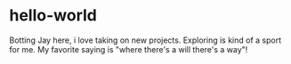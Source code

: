 # hello-world
Botting
Jay here, i love taking on new projects.
Exploring is kind of a sport for me.
My favorite saying is "where there's a will there's a way"!
